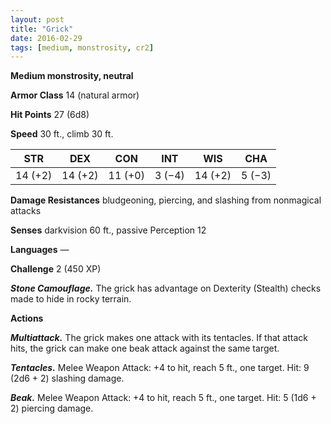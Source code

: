 ```yaml
---
layout: post
title: "Grick"
date: 2016-02-29
tags: [medium, monstrosity, cr2]
---
```


**Medium monstrosity, neutral**

**Armor Class** 14 (natural armor)

**Hit Points** 27 (6d8)

**Speed** 30 ft., climb 30 ft.

|   STR   |   DEX   |   CON   |   INT   |   WIS   |   CHA   |
|:-----:|:-----:|:-----:|:-----:|:-----:|:-----:|
| 14 (+2) | 14 (+2) | 11 (+0) | 3 (−4) | 14 (+2) | 5 (−3) |

**Damage Resistances** bludgeoning, piercing, and slashing from nonmagical attacks 

**Senses** darkvision 60 ft., passive Perception 12 

**Languages** — 

**Challenge** 2 (450 XP)

***Stone Camouflage.*** The grick has advantage on Dexterity (Stealth) checks made to hide in rocky terrain. 

**Actions**

***Multiattack.*** The grick makes one attack with its tentacles. If that attack hits, the grick can make one beak attack against the same target. 

***Tentacles.*** Melee Weapon Attack: +4 to hit, reach 5 ft., one target. Hit: 9 (2d6 + 2) slashing damage. 

***Beak.*** Melee Weapon Attack: +4 to hit, reach 5 ft., one target. Hit: 5 (1d6 + 2) piercing damage.
